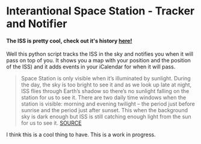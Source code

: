 # Interantional Space Station - Tracker and Notifier 


#### The ISS is pretty cool, check out it's history [here!](https://www.issnationallab.org/about/iss-timeline/#:~:text=The%20first%20rudimentary%20station%20was,ever%20developed%3A%20the%20American%20shuttles.)

Well this python script tracks the ISS in the sky and notifies you when it will pass on top of you. It shows you a map with your position and the position of the ISS) and it adds events in your iCalendar for when it will pass.

> Space Station is only visible when it’s illuminated by sunlight. During the day, the sky is too bright to see it and as we look up late at night, ISS flies through Earth’s shadow so there’s no sunlight falling on the station for us to see it. There are two daily time windows when the station is visible: morning and evening twilight – the period just before sunrise and the period just after sunset. This when the background sky is dark enough but ISS is still catching enough light from the sun for us to see it. [SOURCE](https://www.fi.edu/blog/Seeing-International-Space-Station%21)

I think this is a cool thing to have. This is a work in progress. 
